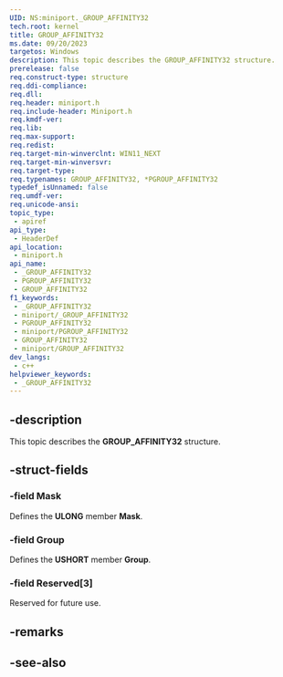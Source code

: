 ```yaml
---
UID: NS:miniport._GROUP_AFFINITY32
tech.root: kernel
title: GROUP_AFFINITY32
ms.date: 09/20/2023
targetos: Windows
description: This topic describes the GROUP_AFFINITY32 structure.
prerelease: false
req.construct-type: structure
req.ddi-compliance: 
req.dll: 
req.header: miniport.h
req.include-header: Miniport.h
req.kmdf-ver: 
req.lib: 
req.max-support: 
req.redist: 
req.target-min-winverclnt: WIN11_NEXT
req.target-min-winversvr: 
req.target-type: 
req.typenames: GROUP_AFFINITY32, *PGROUP_AFFINITY32
typedef_isUnnamed: false
req.umdf-ver: 
req.unicode-ansi: 
topic_type:
 - apiref
api_type:
 - HeaderDef
api_location:
 - miniport.h
api_name:
 - _GROUP_AFFINITY32
 - PGROUP_AFFINITY32
 - GROUP_AFFINITY32
f1_keywords:
 - _GROUP_AFFINITY32
 - miniport/_GROUP_AFFINITY32
 - PGROUP_AFFINITY32
 - miniport/PGROUP_AFFINITY32
 - GROUP_AFFINITY32
 - miniport/GROUP_AFFINITY32
dev_langs:
 - c++
helpviewer_keywords:
 - _GROUP_AFFINITY32
---
```


## -description

This topic describes the **GROUP_AFFINITY32** structure.

## -struct-fields

### -field Mask

Defines the **ULONG** member **Mask**.

### -field Group

Defines the **USHORT** member **Group**.

### -field Reserved[3]

Reserved for future use.

## -remarks

## -see-also

